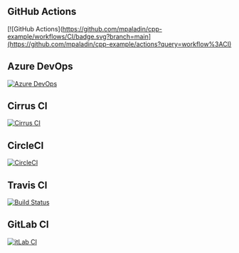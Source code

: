 
## GitHub Actions
[![GitHub Actions](https://github.com/mpaladin/cpp-example/workflows/CI/badge.svg?branch=main](https://github.com/mpaladin/cpp-example/actions?query=workflow%3ACI)

## Azure DevOps
[![Azure DevOps](https://dev.azure.com/mpaladin/mpaladin/_apis/build/status/mpaladin.cpp-example?branchName=main)](https://dev.azure.com/mpaladin/mpaladin/_build/latest?definitionId=3&branchName=main)

## Cirrus CI
[![Cirrus CI](https://api.cirrus-ci.com/github/mpaladin/cpp-example.svg?branch=main)](https://cirrus-ci.com/github/mpaladin/cpp-example/main)

## CircleCI
[![CircleCI](https://circleci.com/gh/mpaladin/cpp-example/tree/main.svg?style=svg)](https://circleci.com/gh/mpaladin/cpp-example/tree/main)

## Travis CI
[![Build Status](https://www.travis-ci.com/mpaladin/cpp-example.svg?branch=main)](https://www.travis-ci.com/mpaladin/cpp-example)

## GitLab CI
[![itLab CI](https://gitlab.com/mpaladin/cpp-example/badges/main/pipeline.svg)](https://gitlab.com/mpaladin/cpp-example/-/commits/main)
